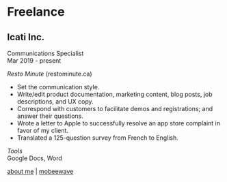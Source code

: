 # Freelance

## Icati Inc.
Communications Specialist        
Mar 2019 - present  

*Resto Minute* (restominute.ca)
* Set the communication style.
* Write/edit product documentation, marketing content, blog posts, job descriptions, and UX copy.
* Correspond with customers to facilitate demos and registrations; and answer their questions.
* Wrote a letter to Apple to successfully resolve an app store complaint in favor of my client.
* Translated a 125-question survey from French to English.

*Tools*  
Google Docs, Word

[about me](../index.md) | [mobeewave](mobeewave.md)
